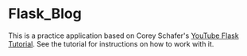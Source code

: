 # Flask_Blog

This is a practice application based on Corey Schafer's [YouTube Flask Tutorial](https://www.youtube.com/watch?v=MwZwr5Tvyxo). See the tutorial for instructions on how to work with it.
